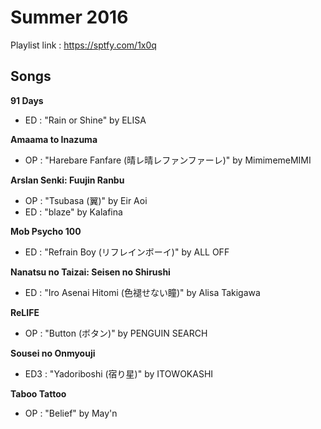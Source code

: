 # Summer 2016

Playlist link : https://sptfy.com/1x0q

## Songs

**91 Days**
* ED : "Rain or Shine" by ELISA

**Amaama to Inazuma**
* OP : "Harebare Fanfare (晴レ晴レファンファーレ)" by MimimemeMIMI

**Arslan Senki: Fuujin Ranbu**
* OP : "Tsubasa (翼)" by Eir Aoi
* ED : "blaze" by Kalafina

**Mob Psycho 100**
* ED : "Refrain Boy (リフレインボーイ)" by ALL OFF

**Nanatsu no Taizai: Seisen no Shirushi**
* ED : "Iro Asenai Hitomi (色褪せない瞳)" by Alisa Takigawa

**ReLIFE**
* OP : "Button (ボタン)" by PENGUIN SEARCH

**Sousei no Onmyouji**
* ED3 : "Yadoriboshi (宿り星)" by ITOWOKASHI

**Taboo Tattoo**
* OP : "Belief" by May'n